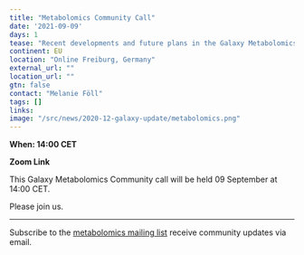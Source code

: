 ```yaml
---
title: "Metabolomics Community Call"
date: '2021-09-09'
days: 1
tease: "Recent developments and future plans in the Galaxy Metabolomics community"
continent: EU
location: "Online Freiburg, Germany"
external_url: ""
location_url: ""
gtn: false
contact: "Melanie Föll"
tags: []
links:
image: "/src/news/2020-12-galaxy-update/metabolomics.png"
---
```


**When: 14:00 CET**

**Zoom Link**

This Galaxy Metabolomics Community call will be held 09 September at 14:00 CET.

Please join us.

---

Subscribe to the [metabolomics mailing list](https://lists.galaxyproject.org/lists/metabolomics.lists.galaxyproject.org/) receive community updates via email.

